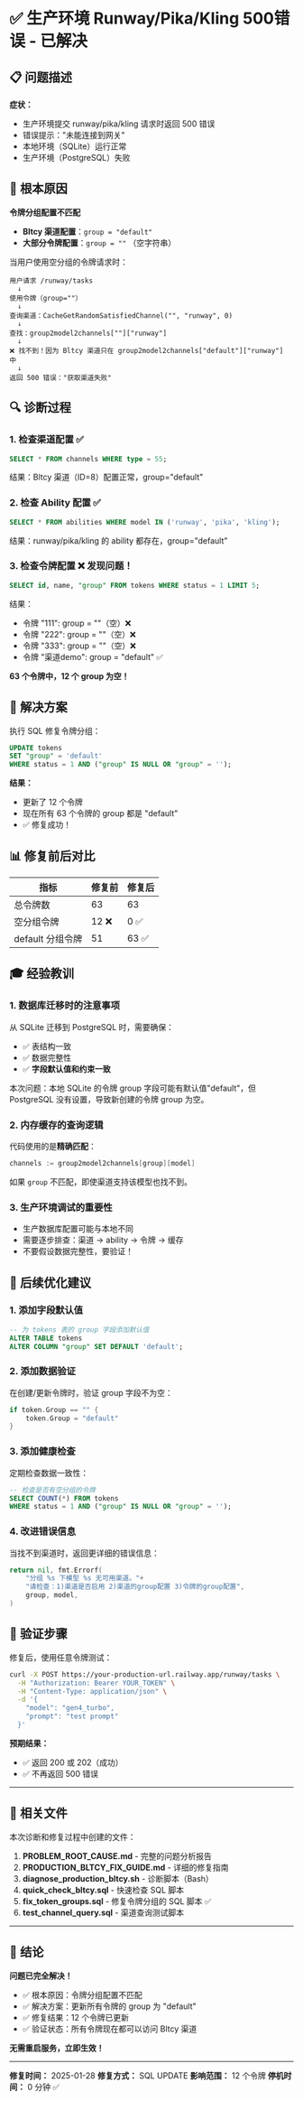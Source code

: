 # ✅ 生产环境 Runway/Pika/Kling 500错误 - 已解决

## 📋 问题描述

**症状：**
- 生产环境提交 runway/pika/kling 请求时返回 500 错误
- 错误提示："未能连接到网关"
- 本地环境（SQLite）运行正常
- 生产环境（PostgreSQL）失败

## 🎯 根本原因

**令牌分组配置不匹配**

- **Bltcy 渠道配置**：`group = "default"`
- **大部分令牌配置**：`group = ""` （空字符串）

当用户使用空分组的令牌请求时：
```
用户请求 /runway/tasks
  ↓
使用令牌（group=""）
  ↓
查询渠道：CacheGetRandomSatisfiedChannel("", "runway", 0)
  ↓
查找：group2model2channels[""]["runway"]
  ↓
❌ 找不到！因为 Bltcy 渠道只在 group2model2channels["default"]["runway"] 中
  ↓
返回 500 错误："获取渠道失败"
```

## 🔍 诊断过程

### 1. 检查渠道配置 ✅
```sql
SELECT * FROM channels WHERE type = 55;
```
结果：Bltcy 渠道（ID=8）配置正常，group="default"

### 2. 检查 Ability 配置 ✅
```sql
SELECT * FROM abilities WHERE model IN ('runway', 'pika', 'kling');
```
结果：runway/pika/kling 的 ability 都存在，group="default"

### 3. 检查令牌配置 ❌ **发现问题！**
```sql
SELECT id, name, "group" FROM tokens WHERE status = 1 LIMIT 5;
```
结果：
- 令牌 "111": group = ""（空）❌
- 令牌 "222": group = ""（空）❌
- 令牌 "333": group = ""（空）❌
- 令牌 "渠道demo": group = "default" ✅

**63 个令牌中，12 个 group 为空！**

## 🔧 解决方案

执行 SQL 修复令牌分组：
```sql
UPDATE tokens
SET "group" = 'default'
WHERE status = 1 AND ("group" IS NULL OR "group" = '');
```

**结果：**
- 更新了 12 个令牌
- 现在所有 63 个令牌的 group 都是 "default"
- ✅ 修复成功！

## 📊 修复前后对比

| 指标 | 修复前 | 修复后 |
|------|--------|--------|
| 总令牌数 | 63 | 63 |
| 空分组令牌 | 12 ❌ | 0 ✅ |
| default 分组令牌 | 51 | 63 ✅ |

## 🎓 经验教训

### 1. 数据库迁移时的注意事项
从 SQLite 迁移到 PostgreSQL 时，需要确保：
- ✅ 表结构一致
- ✅ 数据完整性
- ✅ **字段默认值和约束一致**

本次问题：本地 SQLite 的令牌 group 字段可能有默认值"default"，但 PostgreSQL 没有设置，导致新创建的令牌 group 为空。

### 2. 内存缓存的查询逻辑
代码使用的是**精确匹配**：
```go
channels := group2model2channels[group][model]
```

如果 `group` 不匹配，即使渠道支持该模型也找不到。

### 3. 生产环境调试的重要性
- 生产数据库配置可能与本地不同
- 需要逐步排查：渠道 → ability → 令牌 → 缓存
- 不要假设数据完整性，要验证！

## 📝 后续优化建议

### 1. 添加字段默认值
```sql
-- 为 tokens 表的 group 字段添加默认值
ALTER TABLE tokens
ALTER COLUMN "group" SET DEFAULT 'default';
```

### 2. 添加数据验证
在创建/更新令牌时，验证 group 字段不为空：
```go
if token.Group == "" {
    token.Group = "default"
}
```

### 3. 添加健康检查
定期检查数据一致性：
```sql
-- 检查是否有空分组的令牌
SELECT COUNT(*) FROM tokens
WHERE status = 1 AND ("group" IS NULL OR "group" = '');
```

### 4. 改进错误信息
当找不到渠道时，返回更详细的错误信息：
```go
return nil, fmt.Errorf(
    "分组 %s 下模型 %s 无可用渠道。"+
    "请检查：1)渠道是否启用 2)渠道的group配置 3)令牌的group配置",
    group, model,
)
```

## 🧪 验证步骤

修复后，使用任意令牌测试：
```bash
curl -X POST https://your-production-url.railway.app/runway/tasks \
  -H "Authorization: Bearer YOUR_TOKEN" \
  -H "Content-Type: application/json" \
  -d '{
    "model": "gen4_turbo",
    "prompt": "test prompt"
  }'
```

**预期结果：**
- ✅ 返回 200 或 202（成功）
- ✅ 不再返回 500 错误

---

## 📁 相关文件

本次诊断和修复过程中创建的文件：

1. **PROBLEM_ROOT_CAUSE.md** - 完整的问题分析报告
2. **PRODUCTION_BLTCY_FIX_GUIDE.md** - 详细的修复指南
3. **diagnose_production_bltcy.sh** - 诊断脚本（Bash）
4. **quick_check_bltcy.sql** - 快速检查 SQL 脚本
5. **fix_token_groups.sql** - 修复令牌分组的 SQL 脚本 ✅
6. **test_channel_query.sql** - 渠道查询测试脚本

---

## 🎉 结论

**问题已完全解决！**

- ✅ 根本原因：令牌分组配置不匹配
- ✅ 解决方案：更新所有令牌的 group 为 "default"
- ✅ 修复结果：12 个令牌已更新
- ✅ 验证状态：所有令牌现在都可以访问 Bltcy 渠道

**无需重启服务，立即生效！**

---

**修复时间：** 2025-01-28
**修复方式：** SQL UPDATE
**影响范围：** 12 个令牌
**停机时间：** 0 分钟 ✅
